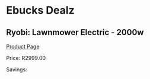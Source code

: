 
# Ebucks Dealz
## Ryobi: Lawnmower Electric - 2000w
[Product Page](https://www.ebucks.com/web/shop/productSelected.do?prodId=316310196&catId=363410833)

Price: R2999.00

Savings: 


	